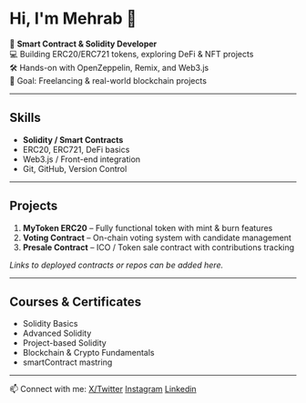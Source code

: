# Hi, I'm Mehrab 👋

🚀 **Smart Contract & Solidity Developer**  
💻 Building ERC20/ERC721 tokens, exploring DeFi & NFT projects  
🛠 Hands-on with OpenZeppelin, Remix, and Web3.js  
🎯 Goal: Freelancing & real-world blockchain projects

---

## Skills
- **Solidity / Smart Contracts**  
- ERC20, ERC721, DeFi basics  
- Web3.js / Front-end integration  
- Git, GitHub, Version Control  

---

## Projects
1. **MyToken ERC20** – Fully functional token with mint & burn features  
2. **Voting Contract** – On-chain voting system with candidate management  
3. **Presale Contract** – ICO / Token sale contract with contributions tracking  

*Links to deployed contracts or repos can be added here.*

---

## Courses & Certificates
- Solidity Basics 
- Advanced Solidity   
- Project-based Solidity   
- Blockchain & Crypto Fundamentals
- smartContract mastring

---

📫 Connect with me:
[X/Twitter](https://x.com/MehrabSaleh4)
[Instagram](https://www.instagram.com/mehrab_saleh4/)
[Linkedin](https://www.linkedin.com/in/mehrab-saleh-512549381)
